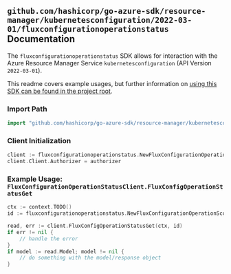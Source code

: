 
## `github.com/hashicorp/go-azure-sdk/resource-manager/kubernetesconfiguration/2022-03-01/fluxconfigurationoperationstatus` Documentation

The `fluxconfigurationoperationstatus` SDK allows for interaction with the Azure Resource Manager Service `kubernetesconfiguration` (API Version `2022-03-01`).

This readme covers example usages, but further information on [using this SDK can be found in the project root](https://github.com/hashicorp/go-azure-sdk/tree/main/docs).

### Import Path

```go
import "github.com/hashicorp/go-azure-sdk/resource-manager/kubernetesconfiguration/2022-03-01/fluxconfigurationoperationstatus"
```


### Client Initialization

```go
client := fluxconfigurationoperationstatus.NewFluxConfigurationOperationStatusClientWithBaseURI("https://management.azure.com")
client.Client.Authorizer = authorizer
```


### Example Usage: `FluxConfigurationOperationStatusClient.FluxConfigOperationStatusGet`

```go
ctx := context.TODO()
id := fluxconfigurationoperationstatus.NewFluxConfigurationOperationScopedID("/subscriptions/12345678-1234-9876-4563-123456789012/resourceGroups/some-resource-group", "fluxConfigurationValue", "operationIdValue")

read, err := client.FluxConfigOperationStatusGet(ctx, id)
if err != nil {
	// handle the error
}
if model := read.Model; model != nil {
	// do something with the model/response object
}
```
